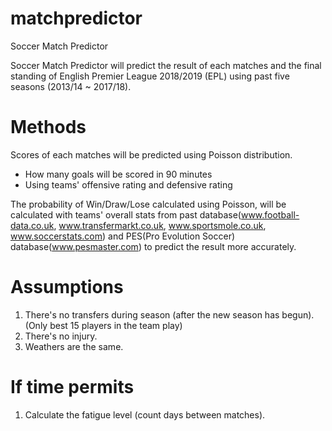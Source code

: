 # matchpredictor
Soccer Match Predictor

Soccer Match Predictor will predict the result of each matches and the final standing of English Premier League 2018/2019 (EPL) using past five seasons (2013/14 ~ 2017/18). 

# Methods
Scores of each matches will be predicted using Poisson distribution. 
  - How many goals will be scored in 90 minutes
  - Using teams' offensive rating and defensive rating 
  
The probability of Win/Draw/Lose calculated using Poisson, will be calculated with teams' overall stats from past database(www.football-data.co.uk, www.transfermarkt.co.uk, www.sportsmole.co.uk, www.soccerstats.com) and PES(Pro Evolution Soccer) database(www.pesmaster.com) to predict the result more accurately.

# Assumptions
1. There's no transfers during season (after the new season has begun).
  (Only best 15 players in the team play)
2. There's no injury.
3. Weathers are the same.


# If time permits
1. Calculate the fatigue level (count days between matches).
